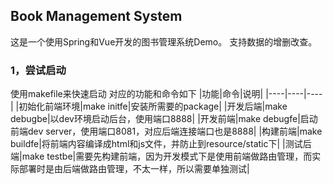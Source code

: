 ## Book Management System
这是一个使用Spring和Vue开发的图书管理系统Demo。
支持数据的增删改查。

### 1，尝试启动
使用makefile来快速启动
对应的功能和命令如下
|功能|命令|说明|
|----|----|----|
|初始化前端环境|make initfe|安装所需要的package|
|开发后端|make debugbe|以dev环境启动后台，使用端口8888|
|开发前端|make debugfe|启动前端dev server，使用端口8081，对应后端连接端口也是8888|
|构建前端|make buildfe|将前端内容编译成html和js文件，并防止到resource/static下|
|测试后端|make testbe|需要先构建前端，因为开发模式下是使用前端做路由管理，而实际部署时是由后端做路由管理，不太一样，所以需要单独测试|


